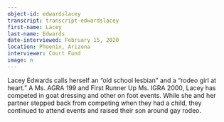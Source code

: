 ```yaml
---
object-id: edwardslacey 
transcript: transcript-edwardslacey
first-name: Lacey
last-name: Edwards
date-interviewed: February 15, 2020
location: Phoenix, Arizona 
interviewer: Court Fund
image: n
---
```

Lacey Edwards calls herself an “old school lesbian” and a “rodeo girl at heart.” A Ms. AGRA 199 and First Runner Up Ms. IGRA 2000, Lacey has competed in goat dressing and other on foot events. While she and her partner stepped back from competing when they had a child, they continued to attend events and raised their son around gay rodeo. 
